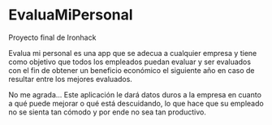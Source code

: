 # EvaluaMiPersonal
Proyecto final de Ironhack

Evalua mi personal es una app que se adecua a cualquier empresa y tiene como objetivo que todos los empleados puedan
evaluar y ser evaluados con el fin de obtener un beneficio económico el siguiente año en caso de resultar entre los mejores 
evaluados.

No me agrada...
Este aplicación le dará datos duros a la empresa en cuanto a qué puede mejorar o qué está descuidando, lo que hace que 
su empleado no se sienta tan cómodo y por ende no sea tan productivo.
